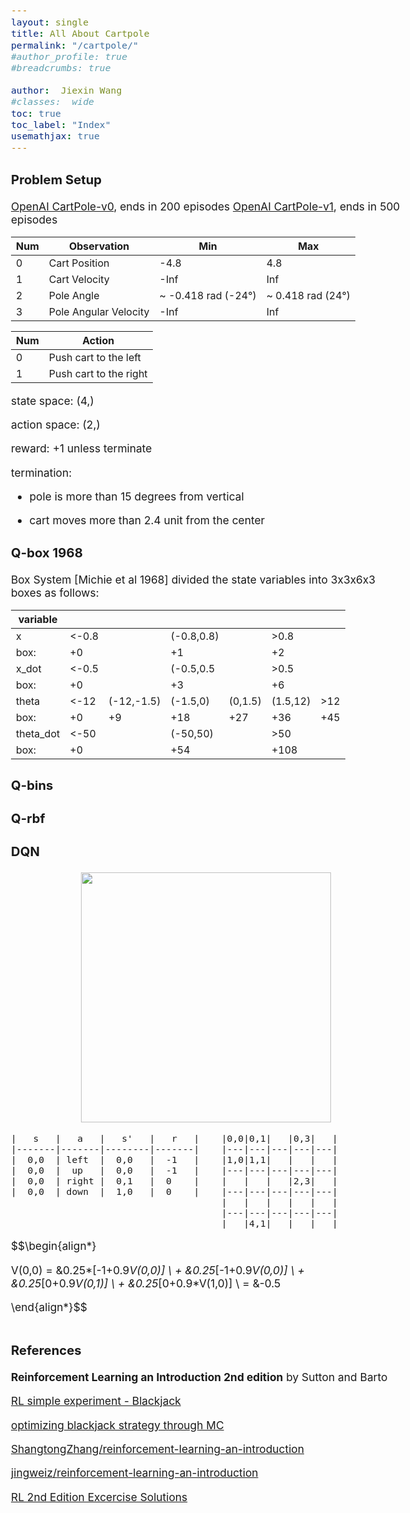 ```yaml
---
layout: single
title: All About Cartpole
permalink: "/cartpole/"
#author_profile: true
#breadcrumbs: true

author:  Jiexin Wang
#classes:  wide
toc: true
toc_label: "Index"
usemathjax: true
---
```


<style type="text/css">
  body{
  font-size: 13pt;
  }
</style>

### Problem Setup

[OpenAI CartPole-v0](https://gym.openai.com/envs/CartPole-v0/), ends in 200 episodes
[OpenAI CartPole-v1](https://gym.openai.com/envs/CartPole-v1/), ends in 500 episodes

| Num | Observation           | Min                  | Max                |
|-----|-----------------------|----------------------|--------------------|
| 0   | Cart Position         | -4.8                 | 4.8                |
| 1   | Cart Velocity         | -Inf                 | Inf                |
| 2   | Pole Angle            | ~ -0.418 rad (-24°)  | ~ 0.418 rad (24°)  |
| 3   | Pole Angular Velocity | -Inf                 | Inf                |


| Num | Action                 |
|-----|------------------------|
| 0   | Push cart to the left  |
| 1   | Push cart to the right |


state space: (4,)

action space: (2,)

reward: +1 unless terminate

termination:

- pole is more than 15 degrees from vertical

- cart moves more than 2.4 unit from the center


### Q-box 1968

Box System [Michie et al 1968] divided the state variables into 3x3x6x3 boxes as follows:

| variable|      |          |          |       |          |     |
|---------|------|----------|----------|-------|----------|-----|
| x       | <-0.8|          |(-0.8,0.8)|       |>0.8      |     |
| box:    | +0   |          |  +1      |       |+2        |     |
| x_dot   | <-0.5|          |(-0.5,0.5 |       |>0.5      |     |
| box:    | +0   |          |  +3      |       |+6        |     |
| theta   | <-12 |(-12,-1.5)|(-1.5,0)  |(0,1.5)|(1.5,12)  | >12 |
| box:    | +0   |+9        | +18      | +27   |  +36     | +45 |   
|theta_dot| <-50 |          |(-50,50)  |       |  >50     |     |
| box:    | +0   |          | +54      |       | +108     |     | 

### Q-bins

### Q-rbf

### DQN

<center><img src="https://miro.medium.com/max/507/1*iX-Fu5YzUZ8CNEZ86BvfKA.png" width=400></center>



    |   s   |   a   |   s'   |   r   |    |0,0|0,1|   |0,3|   |
    |-------|-------|--------|-------|    |---|---|---|---|---|
    |  0,0  | left  |  0,0   |  -1   |    |1,0|1,1|   |   |   |
    |  0,0  |  up   |  0,0   |  -1   |    |---|---|---|---|---|
    |  0,0  | right |  0,1   |  0    |    |   |   |   |2,3|   |
    |  0,0  | down  |  1,0   |  0    |    |---|---|---|---|---|
                                          |   |   |   |   |   |
                                          |---|---|---|---|---|
                                          |   |4,1|   |   |   |

$$\begin{align*}

V(0,0) = &0.25*[-1+0.9*V(0,0)] \\
       + &0.25*[-1+0.9*V(0,0)] \\
       + &0.25*[0+0.9*V(0,1)] \\
       + &0.25*[0+0.9*V(1,0)] \\
       = &-0.5

\end{align*}$$

```python

```


### References

**Reinforcement Learning an Introduction 2nd edition** by Sutton and Barto

[RL simple experiment - Blackjack](https://ernie55ernie.github.io/machine%20learning/2018/04/08/reinforcement-learning-simple-experiment-blackjack.html)

[optimizing blackjack strategy through MC](https://towardsdatascience.com/optimizing-blackjack-strategy-through-monte-carlo-methods-cbb606e52d1b)

[ShangtongZhang/reinforcement-learning-an-introduction](https://github.com/ShangtongZhang/reinforcement-learning-an-introduction)

[jingweiz/reinforcement-learning-an-introduction](https://github.com/jingweiz/reinforcement-learning-an-introduction)

[RL 2nd Edition Excercise Solutions](https://github.com/LyWangPX/Reinforcement-Learning-2nd-Edition-by-Sutton-Exercise-Solutions)
